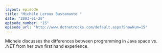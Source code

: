 ```yaml
---
layout: episode
title: "Michèle Leroux Bustamante "
date: "2003-01-20"
episode_number: "15"
episode_url: "http://www.dotnetrocks.com/default.aspx?ShowNum=15"
---
```


Michele discusses the differences between programming in Java space vs. .NET from her own first hand experience.
